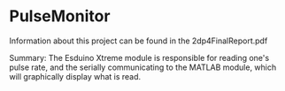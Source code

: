 # PulseMonitor
Information about this project can be found in the 2dp4FinalReport.pdf

Summary: The Esduino Xtreme module is responsible for reading one's pulse rate, and the serially communicating to the MATLAB module,
which will graphically display what is read. 
